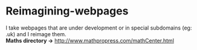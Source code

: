 # Reimagining-webpages
I take webpages that are under development or in special subdomains (eg: .uk) and I reimage them.<br>
<b>Maths directory -></b> http://www.mathpropress.com/mathCenter.html
